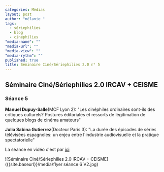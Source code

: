 ```yaml
---
categories: Médias
layout: post
author: "mélanie "
tags: 
  - sériephilies
  - blog
  - cinéphilies
"media-name": ""
"media-url": ""
"media-view": ""
"media-rythm": ""
published: true
title: Séminaire Ciné/Sériephilies 2.0 n° 5
---
```



## Séminaire Ciné/Sériephilies 2.0 IRCAV + CEISME
### Séance 5

**Manuel Dupuy-Salle**(MCF Lyon 2): "Les cinéphiles ordinaires sont-ils des critiques culturels? Postures éditoriales et ressorts de légitimation de quelques blogs de cinéma amateurs"

**Julia Sabina Gutierrez**(Docteur Paris 3): "La durée des épisodes de séries télévisées espagnoles: un enjeu entre l'industrie audiovisuelle et la pratique spectatorielle"

La séance en vidéo c'est par [ici](http://epresence.univ-paris3.fr/3/Watch/1597583.aspx) 

![Séminaire Ciné/Sériephilies 2.0 IRCAV + CEISME]({{site.baseurl}}/media/flyer séance 6 V2.jpg)
